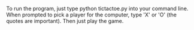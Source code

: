 To run the program, just type
 python tictactoe.py
into your command line. When prompted to pick a player for the computer, type 'X' or 'O' (the quotes are important).
Then just play the game.
